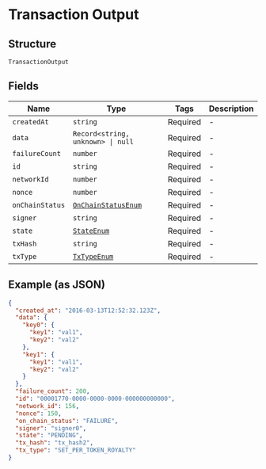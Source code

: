 
# Transaction Output

## Structure

`TransactionOutput`

## Fields

| Name | Type | Tags | Description |
|  --- | --- | --- | --- |
| `createdAt` | `string` | Required | - |
| `data` | `Record<string, unknown> \| null` | Required | - |
| `failureCount` | `number` | Required | - |
| `id` | `string` | Required | - |
| `networkId` | `number` | Required | - |
| `nonce` | `number` | Required | - |
| `onChainStatus` | [`OnChainStatusEnum`](../../doc/models/on-chain-status-enum.md) | Required | - |
| `signer` | `string` | Required | - |
| `state` | [`StateEnum`](../../doc/models/state-enum.md) | Required | - |
| `txHash` | `string` | Required | - |
| `txType` | [`TxTypeEnum`](../../doc/models/tx-type-enum.md) | Required | - |

## Example (as JSON)

```json
{
  "created_at": "2016-03-13T12:52:32.123Z",
  "data": {
    "key0": {
      "key1": "val1",
      "key2": "val2"
    },
    "key1": {
      "key1": "val1",
      "key2": "val2"
    }
  },
  "failure_count": 200,
  "id": "00001770-0000-0000-0000-000000000000",
  "network_id": 156,
  "nonce": 150,
  "on_chain_status": "FAILURE",
  "signer": "signer0",
  "state": "PENDING",
  "tx_hash": "tx_hash2",
  "tx_type": "SET_PER_TOKEN_ROYALTY"
}
```

